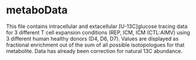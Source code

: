 # metaboData
This file contains intracellular and extacellular [U-13C]glucose tracing data for 3 different T cell expansion conditions (REP, ICM, ICM (CTL:AIMV) using 3 different human healthy donors (D4, D6, D7).
Values are displayed as fractional enrichment out of the sum of all possible isotopologues for that metabolite.
Data has already been correction for natural 13C abundance. 
